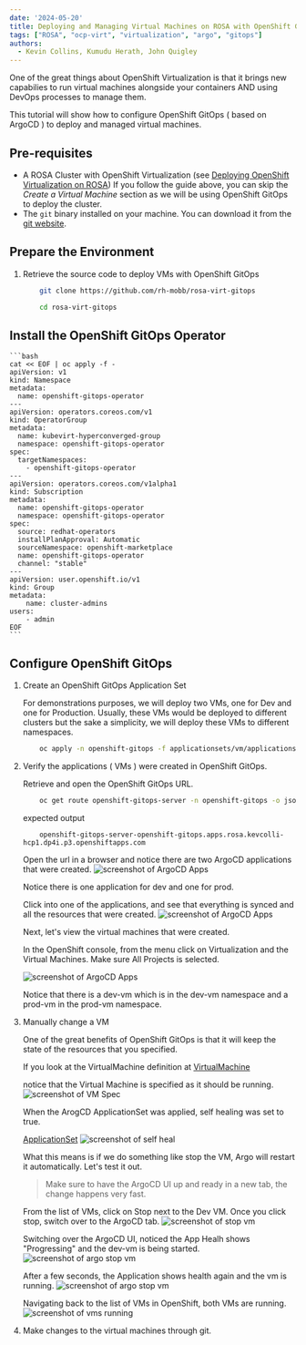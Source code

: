 ```yaml
---
date: '2024-05-20'
title: Deploying and Managing Virtual Machines on ROSA with OpenShift GitOps.
tags: ["ROSA", "ocp-virt", "virtualization", "argo", "gitops"]
authors:
  - Kevin Collins, Kumudu Herath, John Quigley
---
```


One of the great things about OpenShift Virtualization is that it brings new capabilies to run virtual machines alongside your containers AND using DevOps processes to manage them.

This tutorial will show how to configure OpenShift GitOps ( based on ArgoCD ) to deploy and managed virtual machines.

## Pre-requisites

* A ROSA Cluster with OpenShift Virtualization (see [Deploying OpenShift Virtualization on ROSA](/experts/rosa/ocp-virt/basic/))
If you follow the guide above, you can skip the *Create a Virtual Machine* section as we will be using OpenShift GitOps to deploy the cluster.
* The `git` binary installed on your machine.  You can download it from the [git website](https://git-scm.com/downloads).


## Prepare the Environment

1. Retrieve the source code to deploy VMs with OpenShift GitOps

    ```bash
        git clone https://github.com/rh-mobb/rosa-virt-gitops

        cd rosa-virt-gitops
    ```


## Install the OpenShift GitOps Operator

    ```bash
    cat << EOF | oc apply -f -
    apiVersion: v1
    kind: Namespace
    metadata:
      name: openshift-gitops-operator
    ---
    apiVersion: operators.coreos.com/v1
    kind: OperatorGroup
    metadata:
      name: kubevirt-hyperconverged-group
      namespace: openshift-gitops-operator
    spec:
      targetNamespaces:
        - openshift-gitops-operator
    ---
    apiVersion: operators.coreos.com/v1alpha1
    kind: Subscription
    metadata:
      name: openshift-gitops-operator
      namespace: openshift-gitops-operator
    spec:
      source: redhat-operators
      installPlanApproval: Automatic
      sourceNamespace: openshift-marketplace
      name: openshift-gitops-operator
      channel: "stable"
    ---
    apiVersion: user.openshift.io/v1
    kind: Group
    metadata:
        name: cluster-admins
    users:
        - admin
    EOF
    ```

## Configure OpenShift GitOps

1. Create an OpenShift GitOps Application Set

    For demonstrations purposes, we will deploy two VMs, one for Dev and one for Production.  Usually, these VMs would be deployed to different clusters but the sake a simplicity, we will deploy these VMs to different namespaces.

    ```bash
        oc apply -n openshift-gitops -f applicationsets/vm/applicationset-vm.yaml
    ```

2. Verify the applications ( VMs ) were created in OpenShift GitOps.

    Retrieve and open the OpenShift GitOps URL.
    ```bash
        oc get route openshift-gitops-server -n openshift-gitops -o jsonpath='{.spec.host}{"\n"}'
    ```

    expected output
    ```text
        openshift-gitops-server-openshift-gitops.apps.rosa.kevcolli-hcp1.dp4i.p3.openshiftapps.com
    ```

    Open the url in a browser and notice there are two ArgoCD applications that were created.
    ![screenshot of ArgoCD Apps](./images/argo-vms.png)

    Notice there is one application for dev and one for prod.

    Click into one of the applications, and see that everything is synced and all the resources that were created.
    ![screenshot of ArgoCD Apps](./images/argo-dev-vm.png)

    Next, let's view the virtual machines that were created.

    In the OpenShift console, from the menu click on Virtualization and the Virtual Machines.   Make sure All Projects is selected.

    ![screenshot of ArgoCD Apps](./images/vm-list.png)

    Notice that there is a dev-vm which is in the dev-vm namespace and a prod-vm in the prod-vm namespace.

3. Manually change a VM

    One of the great benefits of OpenShift GitOps is that it will keep the state of the resources that you specified.  

    If you look at the VirtualMachine definition at 
    [VirtualMachine](https://raw.githubusercontent.com/rh-mobb/rosa-virt-gitops/main/applicationsets/vm/kustomize/base/virtualmachine.yaml) 
    
    notice that the Virtual Machine is specified as it should be running.
    ![screenshot of VM Spec](./images/vm-running.png)

    When the ArogCD ApplicationSet was applied, self healing was set to true.

    [ApplicationSet](https://raw.githubusercontent.com/rh-mobb/rosa-virt-gitops/main/applicationsets/vm/applicationset-vm.yaml)
    ![screenshot of self heal](./images/argo-self-heal.png)

    What this means is if we do something like stop the VM, Argo will restart it automatically.  Let's test it out.

    > Make sure to have the ArgoCD UI up and ready in a new tab, the change happens very fast.  

    From the list of VMs, click on Stop next to the Dev VM.  Once you click stop, switch over to the ArgoCD tab.
    ![screenshot of stop vm](./images/argo-stop-vm.png)

    Switching over the ArgoCD UI, noticed the App Healh shows "Progressing" and the dev-vm is being started.
    ![screenshot of argo stop vm](./images/argo-vm-stopped.png)

    After a few seconds, the Application shows health again and the vm is running.
    ![screenshot of argo stop vm](./images/argo-vm-restarted.png)

    Navigating back to the list of VMs in OpenShift, both VMs are running.
    ![screenshot of vms running](./images/vms-running.png)

4. Make changes to the virtual machines through git.







